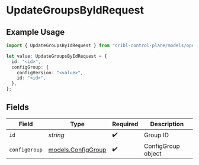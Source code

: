 # UpdateGroupsByIdRequest

## Example Usage

```typescript
import { UpdateGroupsByIdRequest } from "cribl-control-plane/models/operations";

let value: UpdateGroupsByIdRequest = {
  id: "<id>",
  configGroup: {
    configVersion: "<value>",
    id: "<id>",
  },
};
```

## Fields

| Field                                             | Type                                              | Required                                          | Description                                       |
| ------------------------------------------------- | ------------------------------------------------- | ------------------------------------------------- | ------------------------------------------------- |
| `id`                                              | *string*                                          | :heavy_check_mark:                                | Group ID                                          |
| `configGroup`                                     | [models.ConfigGroup](../../models/configgroup.md) | :heavy_check_mark:                                | ConfigGroup object                                |